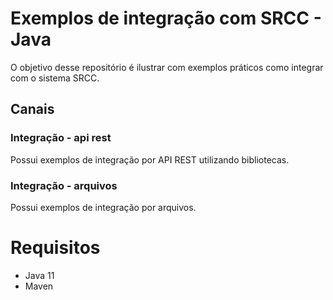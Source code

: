 # Exemplos de integração com SRCC - Java

O objetivo desse repositório é ilustrar com exemplos práticos como integrar com o sistema SRCC.

## Canais

### Integração - api rest

Possui exemplos de integração por API REST utilizando bibliotecas.

### Integração - arquivos

Possui exemplos de integração por arquivos.

# Requisitos

* Java 11
* Maven